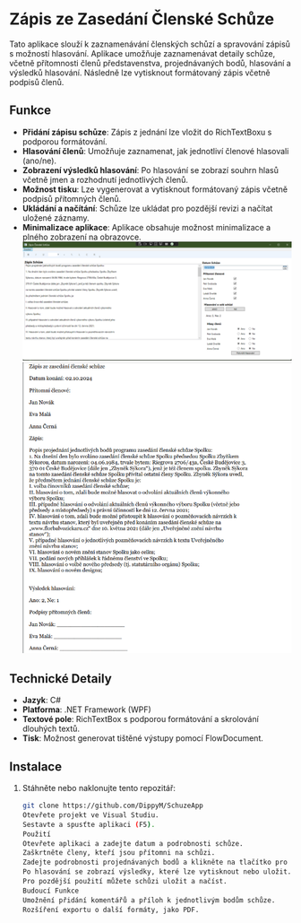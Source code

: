 # Zápis ze Zasedání Členské Schůze

Tato aplikace slouží k zaznamenávání členských schůzí a spravování zápisů s možností hlasování. Aplikace umožňuje zaznamenávat detaily schůze, včetně přítomnosti členů představenstva, projednávaných bodů, hlasování a výsledků hlasování. Následně lze vytisknout formátovaný zápis včetně podpisů členů.

## Funkce

- **Přidání zápisu schůze**: Zápis z jednání lze vložit do RichTextBoxu s podporou formátování.
- **Hlasování členů**: Umožňuje zaznamenat, jak jednotliví členové hlasovali (ano/ne).
- **Zobrazení výsledků hlasování**: Po hlasování se zobrazí souhrn hlasů včetně jmen a rozhodnutí jednotlivých členů.
- **Možnost tisku**: Lze vygenerovat a vytisknout formátovaný zápis včetně podpisů přítomných členů.
- **Ukládání a načítání**: Schůze lze ukládat pro pozdější revizi a načítat uložené záznamy.
- **Minimalizace aplikace**: Aplikace obsahuje možnost minimalizace a plného zobrazení na obrazovce.
![Ukázka Appky 1](./Images/Uka1.png) ![Ukázka Appky 2](./Images/Uka2.png)
## Technické Detaily

- **Jazyk**: C#
- **Platforma**: .NET Framework (WPF)
- **Textové pole**: RichTextBox s podporou formátování a skrolování dlouhých textů.
- **Tisk**: Možnost generovat tištěné výstupy pomocí FlowDocument.

## Instalace

1. Stáhněte nebo naklonujte tento repozitář:
   ```bash
   git clone https://github.com/DippyM/SchuzeApp
   Otevřete projekt ve Visual Studiu.
   Sestavte a spusťte aplikaci (F5).
   Použití
   Otevřete aplikaci a zadejte datum a podrobnosti schůze.
   Zaškrtněte členy, kteří jsou přítomni na schůzi.
   Zadejte podrobnosti projednávaných bodů a klikněte na tlačítko pro hlasování.
   Po hlasování se zobrazí výsledky, které lze vytisknout nebo uložit.
   Pro pozdější použití můžete schůzi uložit a načíst.
   Budoucí Funkce
   Umožnění přidání komentářů a příloh k jednotlivým bodům schůze.
   Rozšíření exportu o další formáty, jako PDF.